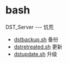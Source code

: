 # bash

DST_Server --- 饥荒

- [dstbackup.sh](./DST_Server/dstbackup.sh) 备份
- [dstretreated.sh](./DST_Server/dstretreated.sh) 更新
- [dstupdate.sh](./DST_Server/dstupdate.sh) 升级
